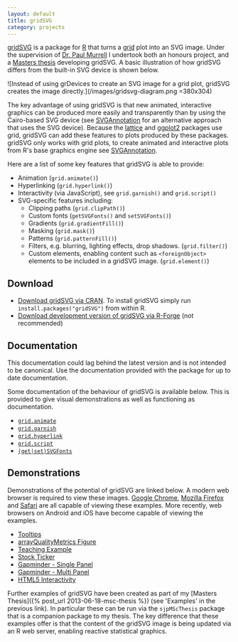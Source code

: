 ```yaml
---
layout: default
title: gridSVG
category: projects
---
```


[gridSVG](https://r-forge.r-project.org/projects/gridsvg/) is a package for [R](http://www.r-project.org/) that turns a [grid](https://www.stat.auckland.ac.nz/~paul/grid/grid.html) plot into an SVG image. Under the supervision of [Dr. Paul Murrell](https://www.stat.auckland.ac.nz/~paul/) I undertook both an honours project, and a [Masters thesis](/projects/msc-thesis) developing gridSVG. A basic illustration of how gridSVG differs from the built-in SVG device is shown below.

![Instead of using grDevices to create an SVG image for a grid plot, gridSVG creates the image directly.](/images/gridsvg-diagram.png =380x304)

The key advantage of using gridSVG is that new animated, interactive graphics can be produced more easily and transparently than by using the Cairo-based SVG device (see [SVGAnnotation](http://www.omegahat.org/SVGAnnotation/) for an alternative approach that uses the SVG device). Because the [lattice](https://r-forge.r-project.org/projects/lattice/) and [ggplot2](http://had.co.nz/ggplot2/) packages use grid, gridSVG can add these features to plots produced by these packages. gridSVG only works with grid plots, to create animated and interactive plots from R's base graphics engine see [SVGAnnotation](http://www.omegahat.org/SVGAnnotation/).

Here are a list of some key features that gridSVG is able to provide:

* Animation (`grid.animate()`)
* Hyperlinking (`grid.hyperlink()`)
* Interactivity (via JavaScript), see `grid.garnish()` and `grid.script()`
* SVG-specific features including:
    * Clipping paths (`grid.clipPath()`)
    * Custom fonts (`getSVGFonts()` and `setSVGFonts()`)
    * Gradients (`grid.gradientFill()`)
    * Masking (`grid.mask()`)
    * Patterns (`grid.patternFill()`)
    * Filters, e.g. blurring, lighting effects, drop shadows. (`grid.filter()`)
    * Custom elements, enabling content such as `<foreignObject>` elements to be included in a gridSVG image. (`grid.element()`)

## Download

* [Download gridSVG via CRAN](http://cran.r-project.org/package=gridSVG). To install gridSVG simply run `install.packages("gridSVG")` from within R.
* [Download development version of gridSVG via R-Forge](https://r-forge.r-project.org/projects/gridsvg/) (not recommended)

## Documentation

<p class="notice">This documentation could lag behind the latest version and is not intended to be canonical. Use the documentation provided with the package for up to date documentation.</p>

Some documentation of the behaviour of gridSVG is available below. This is provided to give visual demonstrations as well as functioning as documentation.

* [`grid.animate`](/projects/gridsvg/docs/grid-animate/)
* [`grid.garnish`](/projects/gridsvg/docs/grid-garnish/)
* [`grid.hyperlink`](/projects/gridsvg/docs/grid-hyperlink/)
* [`grid.script`](/projects/gridsvg/docs/grid-script/)
* [`(get|set)SVGFonts`](/projects/gridsvg/docs/get-set-svgfonts/)

## Demonstrations

Demonstrations of the potential of gridSVG are linked below. A modern web browser is required to view these images. [Google Chrome](https://www.google.com/chrome/browser/), [Mozilla Firefox](https://www.mozilla.org/firefox) and [Safari](https://www.apple.com/safari) are all capable of viewing these examples. More recently, web browsers on Android and iOS have become capable of viewing the examples.

* [Tooltips](/projects/gridsvg/demos/tooltips/)
* [arrayQualityMetrics Figure](/projects/gridsvg/demos/aqm/)
* [Teaching Example](/projects/gridsvg/demos/wildanim/)
* [Stock Ticker](/projects/gridsvg/demos/stock-ticker/)
* [Gapminder - Single Panel](/projects/gridsvg/demos/gapminder-single/)
* [Gapminder - Multi Panel](/projects/gridsvg/demos/gapminder-multi/)
* [HTML5 Interactivity](/projects/gridsvg/demos/html5/)

Further examples of gridSVG have been created as part of my [Masters Thesis]({% post_url 2013-06-18-msc-thesis %}) (see 'Examples' in the previous link). In particular these can be run via the `sjpMScThesis` package that is a companion package to my thesis. The key difference that these examples offer is that the content of the gridSVG image is being updated via an R web server, enabling reactive statistical graphics.

